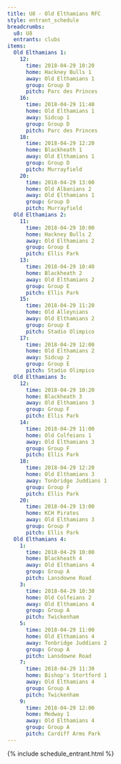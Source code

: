 ```yaml
---
title: U8 - Old Elthamians RFC
style: entrant_schedule
breadcrumbs:
  u8: U8
  entrants: clubs
items:
  Old Elthamians 1:
    12:
      time: 2018-04-29 10:20
      home: Hackney Bulls 1
      away: Old Elthamians 1
      group: Group D
      pitch: Parc des Princes
    16:
      time: 2018-04-29 11:40
      home: Old Elthamians 1
      away: Sidcup 1
      group: Group D
      pitch: Parc des Princes
    18:
      time: 2018-04-29 12:20
      home: Blackheath 1
      away: Old Elthamians 1
      group: Group D
      pitch: Murrayfield
    20:
      time: 2018-04-29 13:00
      home: Old Albanians 2
      away: Old Elthamians 1
      group: Group D
      pitch: Murrayfield
  Old Elthamians 2:
    11:
      time: 2018-04-29 10:00
      home: Hackney Bulls 2
      away: Old Elthamians 2
      group: Group E
      pitch: Ellis Park
    13:
      time: 2018-04-29 10:40
      home: Blackheath 2
      away: Old Elthamians 2
      group: Group E
      pitch: Ellis Park
    15:
      time: 2018-04-29 11:20
      home: Old Alleynians
      away: Old Elthamians 2
      group: Group E
      pitch: Stadio Olimpico
    17:
      time: 2018-04-29 12:00
      home: Old Elthamians 2
      away: Sidcup 2
      group: Group E
      pitch: Stadio Olimpico
  Old Elthamians 3:
    12:
      time: 2018-04-29 10:20
      home: Blackheath 3
      away: Old Elthamians 3
      group: Group F
      pitch: Ellis Park
    14:
      time: 2018-04-29 11:00
      home: Old Colfeians 1
      away: Old Elthamians 3
      group: Group F
      pitch: Ellis Park
    18:
      time: 2018-04-29 12:20
      home: Old Elthamians 3
      away: Tonbridge Juddians 1
      group: Group F
      pitch: Ellis Park
    20:
      time: 2018-04-29 13:00
      home: KCH Pirates
      away: Old Elthamians 3
      group: Group F
      pitch: Ellis Park
  Old Elthamians 4:
    1:
      time: 2018-04-29 10:00
      home: Blackheath 4
      away: Old Elthamians 4
      group: Group A
      pitch: Lansdowne Road
    3:
      time: 2018-04-29 10:30
      home: Old Colfeians 2
      away: Old Elthamians 4
      group: Group A
      pitch: Twickenham
    5:
      time: 2018-04-29 11:00
      home: Old Elthamians 4
      away: Tonbridge Juddians 2
      group: Group A
      pitch: Lansdowne Road
    7:
      time: 2018-04-29 11:30
      home: Bishop's Stortford 1
      away: Old Elthamians 4
      group: Group A
      pitch: Twickenham
    9:
      time: 2018-04-29 12:00
      home: Medway 1
      away: Old Elthamians 4
      group: Group A
      pitch: Cardiff Arms Park
---
```


{% include schedule_entrant.html %}
